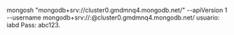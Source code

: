 mongosh "mongodb+srv://cluster0.gmdmnq4.mongodb.net/" --apiVersion 1 --username <username>
mongodb+srv://<username>:<password>@cluster0.gmdmnq4.mongodb.net/
usuario: iabd
Pass: abc123.

